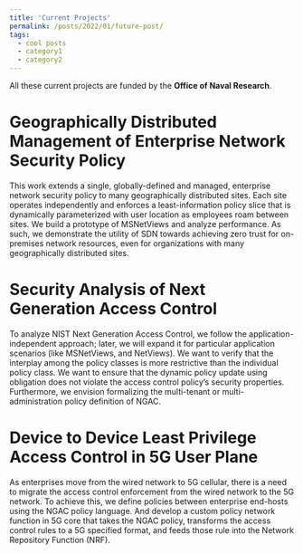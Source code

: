 ```yaml
---
title: 'Current Projects'
permalink: /posts/2022/01/future-post/
tags:
  - cool posts
  - category1
  - category2
---
```

All these current projects are funded by the **Office of Naval Research**.

Geographically Distributed Management of Enterprise Network Security Policy
====
This work extends a single, globally-defined and managed, enterprise network security policy to many geographically distributed sites. Each site operates independently and enforces a least-information policy slice that is dynamically parameterized with user location as employees roam between sites. We build a prototype of MSNetViews and analyze performance. As such, we demonstrate the utility of SDN towards achieving zero trust for on-premises network resources, even for organizations with many geographically distributed sites.

Security Analysis of Next Generation Access Control
=====
To analyze NIST Next Generation Access Control, we follow the application-independent approach; later, we will expand it for particular application scenarios (like MSNetViews, and NetViews). We want to verify that the interplay among the policy classes is more restrictive than the individual policy class. We want to ensure that the dynamic policy update using obligation does not violate the access control policy’s security properties. Furthermore, we envision formalizing the multi-tenant or multi-administration policy definition of NGAC. 

Device to Device Least Privilege Access Control in 5G User Plane
======= 
As enterprises move from the wired network to 5G cellular, there is a need to migrate the access control enforcement from the wired network to the 5G network. To achieve this, we define policies between enterprise end-hosts using the NGAC policy language. And develop a custom policy network function in 5G core that takes the NGAC policy, transforms the access control rules to a 5G specified format, and feeds those rule into the Network Repository Function (NRF).
